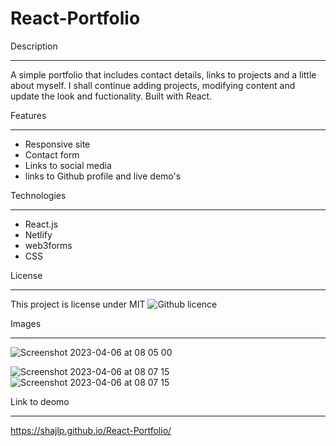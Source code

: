 # React-Portfolio

Description
___________________________________________________________________
A simple portfolio that includes contact details, links to projects and a little about myself.  I shall continue adding projects, modifying content and update the look and fuctionality.  Built with React.

Features
___________________________________________________________________

* Responsive site
* Contact form
* Links to social media
* links to Github profile and live demo's

Technologies
________________________________________________________________________________________________________________________________________________________________________

* React.js
* Netlify
* web3forms
* CSS

License
________________________________________________________________________________________________________________________________________________________________________

This project is license under MIT ![Github licence](http://img.shields.io/badge/license-MIT-blue.svg)



Images
____________________________________________________________________________________________________________________________________________
![Screenshot 2023-04-06 at 08 05 00](https://user-images.githubusercontent.com/114526543/230321517-599a32ce-e467-4ac7-8484-202ec11f2c8f.png)

![Screenshot 2023-04-06 at 08 07 15](https://user-images.githubusercontent.com/114526543/230321561-30f53e05-b0d7-4eb3-8f74-3b170f9e0e14.png)
![Screenshot 2023-04-06 at 08 07 15](https://user-images.githubusercontent.com/114526543/230321588-2e07df60-9ce1-4aeb-aa79-9106c76285b8.png)

Link to deomo
_________________________________________________________________________________________________________________________________________________
https://shajlp.github.io/React-Portfolio/